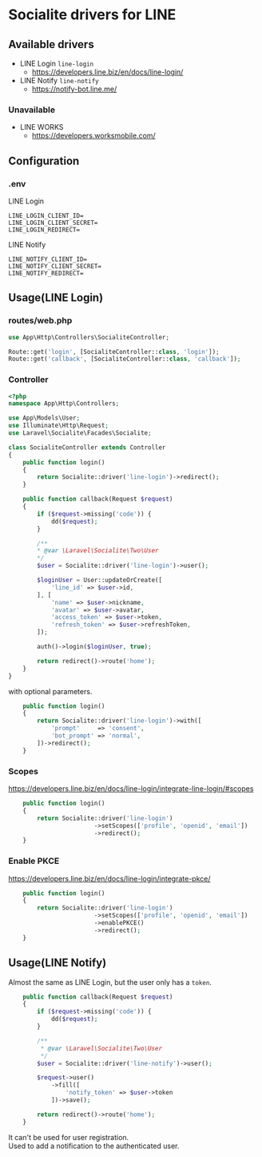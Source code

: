 # Socialite drivers for LINE

## Available drivers
- LINE Login `line-login`
  - https://developers.line.biz/en/docs/line-login/
- LINE Notify `line-notify`
  - https://notify-bot.line.me/
### Unavailable
- LINE WORKS
  - https://developers.worksmobile.com/

## Configuration

### .env
LINE Login
```
LINE_LOGIN_CLIENT_ID=
LINE_LOGIN_CLIENT_SECRET=
LINE_LOGIN_REDIRECT=
```

LINE Notify
```
LINE_NOTIFY_CLIENT_ID=
LINE_NOTIFY_CLIENT_SECRET=
LINE_NOTIFY_REDIRECT=
```

## Usage(LINE Login)

### routes/web.php
```php
use App\Http\Controllers\SocialiteController;

Route::get('login', [SocialiteController::class, 'login']);
Route::get('callback', [SocialiteController::class, 'callback']);
```

### Controller

```php
<?php
namespace App\Http\Controllers;

use App\Models\User;
use Illuminate\Http\Request;
use Laravel\Socialite\Facades\Socialite;

class SocialiteController extends Controller
{
    public function login()
    {
        return Socialite::driver('line-login')->redirect();
    }

    public function callback(Request $request)
    {
        if ($request->missing('code')) {
            dd($request);
        }

        /**
        * @var \Laravel\Socialite\Two\User
        */
        $user = Socialite::driver('line-login')->user();

        $loginUser = User::updateOrCreate([
            'line_id' => $user->id,
        ], [
            'name' => $user->nickname,
            'avatar' => $user->avatar,
            'access_token' => $user->token,
            'refresh_token' => $user->refreshToken,
        ]);

        auth()->login($loginUser, true);

        return redirect()->route('home');
    }
}
```

with optional parameters.

```php
    public function login()
    {
        return Socialite::driver('line-login')->with([
            'prompt'     => 'consent',
            'bot_prompt' => 'normal',
        ])->redirect();
    }
```

### Scopes

https://developers.line.biz/en/docs/line-login/integrate-line-login/#scopes

```php
    public function login()
    {
        return Socialite::driver('line-login')
                        ->setScopes(['profile', 'openid', 'email'])
                        ->redirect();
    }
```

### Enable PKCE

https://developers.line.biz/en/docs/line-login/integrate-pkce/

```php
    public function login()
    {
        return Socialite::driver('line-login')
                        ->setScopes(['profile', 'openid', 'email'])
                        ->enablePKCE()
                        ->redirect();
    }
```

## Usage(LINE Notify)
Almost the same as LINE Login, but the user only has a `token`.

```php
    public function callback(Request $request)
    {
        if ($request->missing('code')) {
            dd($request);
        }

        /**
         * @var \Laravel\Socialite\Two\User
         */
        $user = Socialite::driver('line-notify')->user();

        $request->user()
            ->fill([
                'notify_token' => $user->token
            ])->save();

        return redirect()->route('home');
    }
```

It can't be used for user registration.  
Used to add a notification to the authenticated user.

